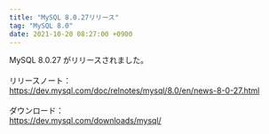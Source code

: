 ```yaml
---
title: "MySQL 8.0.27リリース"
tag: "MySQL 8.0"
date: 2021-10-20 08:27:00 +0900
---
```


MySQL 8.0.27 がリリースされました。<br>
<br>
リリースノート：<br>
https://dev.mysql.com/doc/relnotes/mysql/8.0/en/news-8-0-27.html<br>
<br>
ダウンロード：<br>
https://dev.mysql.com/downloads/mysql/<br>
<br>
<br>
